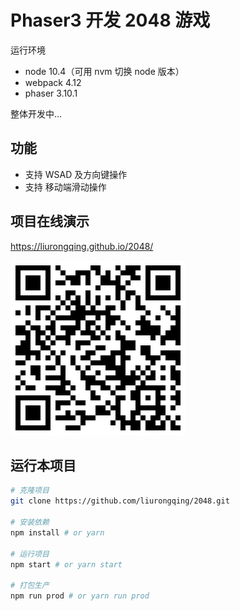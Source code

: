 # Phaser3 开发 2048 游戏
运行环境 
- node 10.4（可用 nvm 切换 node 版本）
- webpack 4.12
- phaser 3.10.1

整体开发中...

## 功能
- 支持 WSAD 及方向键操作
- 支持 移动端滑动操作

## 项目在线演示
 https://liurongqing.github.io/2048/

![2048](./assets/images/2048.png)

## 运行本项目
```bash
# 克隆项目
git clone https://github.com/liurongqing/2048.git

# 安装依赖
npm install # or yarn 

# 运行项目
npm start # or yarn start

# 打包生产
npm run prod # or yarn run prod
```

